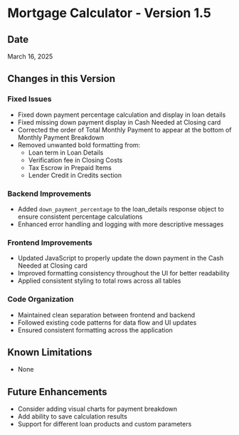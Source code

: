 # Mortgage Calculator - Version 1.5

## Date
March 16, 2025

## Changes in this Version

### Fixed Issues
- Fixed down payment percentage calculation and display in loan details
- Fixed missing down payment display in Cash Needed at Closing card
- Corrected the order of Total Monthly Payment to appear at the bottom of Monthly Payment Breakdown
- Removed unwanted bold formatting from:
  - Loan term in Loan Details
  - Verification fee in Closing Costs
  - Tax Escrow in Prepaid Items
  - Lender Credit in Credits section

### Backend Improvements
- Added `down_payment_percentage` to the loan_details response object to ensure consistent percentage calculations
- Enhanced error handling and logging with more descriptive messages

### Frontend Improvements
- Updated JavaScript to properly update the down payment in the Cash Needed at Closing card
- Improved formatting consistency throughout the UI for better readability
- Applied consistent styling to total rows across all tables

### Code Organization
- Maintained clean separation between frontend and backend
- Followed existing code patterns for data flow and UI updates
- Ensured consistent formatting across the application

## Known Limitations
- None

## Future Enhancements
- Consider adding visual charts for payment breakdown
- Add ability to save calculation results
- Support for different loan products and custom parameters
